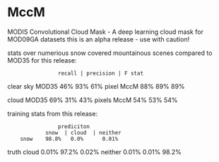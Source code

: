 # MccM
MODIS Convolutional Cloud Mask - A deep learning cloud mask for MOD09GA datasets
this is an alpha release - use with caution! 

stats over numerious snow covered mountainous scenes
compared to MOD35 for this release:

                    recall | precision | F stat
clear sky   MOD35     46%       93%         61%
pixel       MccM      88%       89%         89%

cloud       MOD35     69%       31%         43%
pixels      MccM      54%       53%         54%


training stats from this release:

                    prediciton
                snow  | cloud  | neither        
        snow    98.8%   0.0%      0.01%
truth   cloud   0.01%   97.2%     0.02%
        neither 0.01%    0.01%    98.2%
